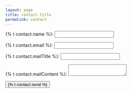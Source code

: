 ```yaml
---
layout: page
title: contact.title
permalink: contact
---
```


<form name="contact" method="POST" data-netlify="true">
  <p>
    <label>{% t contact.name %}: <input type="text" name="name" required /></label>   
  </p>
  <p>
    <label>{% t contact.email %}: <input type="email" name="email" required /></label>
  </p>
  <p>
    <label>{% t contact.mailTitle %}: <input type="text" name="subject" required /></label>   
  </p>
  <p>
    <label>{% t contact.mailContent %}: <textarea name="message" required></textarea></label>
  </p>
  <div data-netlify-recaptcha="true"></div>
  <p>
    <button type="submit">{% t contact.send %}</button>
  </p>
</form>
